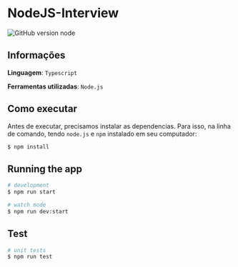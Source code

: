 # NodeJS-Interview

![GitHub version node](https://img.shields.io/badge/node-%3E%3D%2016.13.0-brightgreen)


## Informações

**Linguagem**: ```Typescript```

**Ferramentas utilizadas**: ```Node.js```

## Como executar

Antes de executar, precisamos instalar as dependencias. Para isso, na linha de comando, tendo ```node.js``` e ```npm``` instalado em seu computador:


```bash
$ npm install
```

## Running the app

```bash
# development
$ npm run start

# watch mode
$ npm run dev:start

```

## Test

```bash
# unit tests
$ npm run test
```
